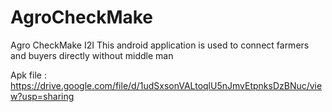 # AgroCheckMake
Agro CheckMake I2I
This android application is used to connect farmers and buyers directly without middle man

Apk file : https://drive.google.com/file/d/1udSxsonVALtoqlU5nJmvEtpnksDzBNuc/view?usp=sharing
